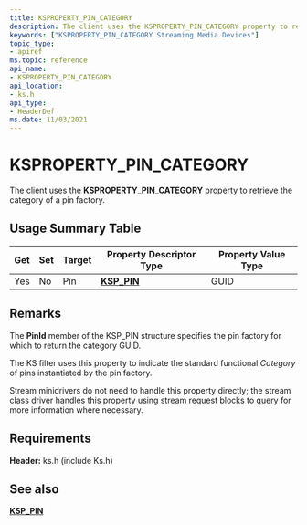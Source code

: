 ```yaml
---
title: KSPROPERTY_PIN_CATEGORY
description: The client uses the KSPROPERTY_PIN_CATEGORY property to retrieve the category of a pin factory.
keywords: ["KSPROPERTY_PIN_CATEGORY Streaming Media Devices"]
topic_type:
- apiref
ms.topic: reference
api_name:
- KSPROPERTY_PIN_CATEGORY
api_location:
- ks.h
api_type:
- HeaderDef
ms.date: 11/03/2021
---
```


# KSPROPERTY_PIN_CATEGORY

The client uses the **KSPROPERTY_PIN_CATEGORY** property to retrieve the category of a pin factory.

## Usage Summary Table

| Get | Set | Target | Property Descriptor Type | Property Value Type |
|--|--|--|--|--|
| Yes | No | Pin | [**KSP_PIN**](/windows-hardware/drivers/ddi/ks/ns-ks-ksp_pin) | GUID |

## Remarks

The **PinId** member of the KSP_PIN structure specifies the pin factory for which to return the category GUID.

The KS filter uses this property to indicate the standard functional *Category* of pins instantiated by the pin factory.

Stream minidrivers do not need to handle this property directly; the stream class driver handles this property using stream request blocks to query for more information where necessary.

## Requirements

**Header:** ks.h (include Ks.h)

## See also

[**KSP_PIN**](/windows-hardware/drivers/ddi/ks/ns-ks-ksp_pin)
